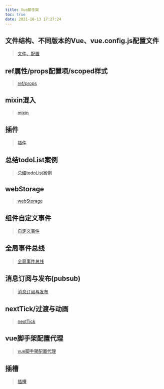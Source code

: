 ```yaml
---
title: Vue脚手架
toc: true
date: 2021-10-13 17:27:24
---
```


## 文件结构、不同版本的Vue、vue.config.js配置文件
>[文件、配置](/All/frame/vue/cli/config "文件结构")

## ref属性/props配置项/scoped样式
>[ref/props](/All/frame/vue/cli/refAProps "ref和props")

## mixin混入
>[mixin](/All/frame/vue/cli/mixin "混入")

## 插件
>[插件](/All/frame/vue/cli/plugin "插件")

## 总结todoList案例
>[总结todoList案例](/All/frame/vue/cli/todoList1 "总结todoList")

## webStorage
>[webStorage](/All/frame/vue/cli/webStorage "web存储")

## 组件自定义事件
>[自定义事件](/All/frame/vue/cli/selfEvent "自定义事件")

## 全局事件总线
>[全局事件总线](/All/frame/vue/cli/eventBus "全局事件总线")

## 消息订阅与发布(pubsub)
>[消息订阅与发布](/All/frame/vue/cli/pubsub "订阅发布")

## nextTick/过渡与动画
>[nextTick](/All/frame/vue/cli/nextTick "nextTick")

## vue脚手架配置代理
>[vue脚手架配置代理](/All/frame/vue/cli/proxy "vue脚手架配置代理")

## 插槽
>[插槽](/All/frame/vue/cli/slot "插槽")
